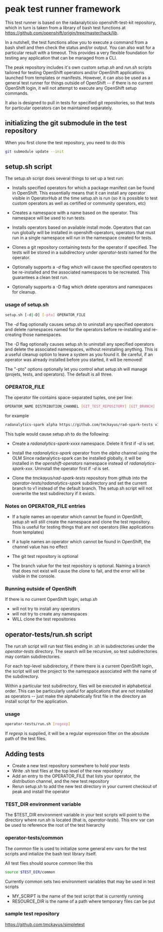 # peak test runner framework

This test runner is based on the radanalyticsio openshift-test-kit
repository, which in turn is taken from a library of bash test functions
at https://github.com/openshift/origin/tree/master/hack/lib.

In a nutshell, the test functions allow you to execute a command
from a bash shell and then check the status and/or output. You
can also wait for a particular result with a timeout. This provides
a very flexible foundation for testing any application that can
be managed from a CLI.

The peak repository includes it's own custom *setup.sh* and *run.sh*
scripts tailored for testing OpenShift operators and/or OpenShift
applications launched from templates or manifests. However, it
can also be used as a general test runner for things outside
of OpenShift -- if there is no current OpenShift login, it will not
attempt to execute any OpenShift setup commands.

It also is designed to pull in tests for specified git repositories,
so that tests for particular operators can be maintained separately.

## initializing the git submodule in the test repository

When you first clone the test repository, you need to do this

```bash
git submodule update --init
```

## setup.sh script

The setup.sh script does several things to set up a test run:

* Installs specified operators for which a package manifest
  can be found in OpenShift. This essentially means that it
  can install any operator visible in OperatorHub at the time
  setup.sh is run (so it is possible to test custom operators
  as well as certified or community operators, etc)
  
* Creates a namespace with a name based on the operator. This
  namespace will be used to run tests.

* Installs operators based on available install mode. Operators
  that can run globally will be installed in openshift-operators,
  operators that must run in a single namespace will run in the
  namespace created for tests.

* Clones a git repository containing tests for the operator if
  specified. The tests will be stored in a subdirectory under
  *operator-tests* named for the operator.

* Optionally supports a *-d* flag which will cause the specified
  operators to be re-installed and the associated namespaces to
  be recreated. This guarantees a clean test run.

* Optionally supports a -D flag which delete operators and namespaces
  for cleanup.

### usage of setup.sh

```bash
setup.sh [-d|-D] [-pto] OPERATOR_FILE
```

The *-d* flag optionally causes setup.sh to uninstall any specified operators
and delete namespaces named for the operators before re-installing
and re-creating those namespaces.

The *-D* flag optionally causes setup.sh to uninstall any specified operators
and delete the associated namespaces, without reinstalling anything.
This is a useful cleanup option to leave a system as you found it. Be careful,
if an operator was already installed before you started, it will be removed!

The "-pto" options optionally let you control what setup.sh will manage
(projets, tests, and operators). The default is all three.

### OPERATOR_FILE

The operator file contains space-separated tuples, one per line:

```bash
OPERATOR_NAME DISTRIBUTION_CHANNEL [GIT_TEST_REPOSITORY] [GIT_BRANCH]
```

for example

```bash
radanalytics-spark alpha https://github.com/tmckayus/rad-spark-tests v1
```

This tuple would cause setup.sh to do the following:

* Create a *radanalytics-spark-xxxx* namespace. Delete it first if *-d* is set.

* Install the *radanalytics-spark* operator from the *alpha* channel using the OLM
  Since radanalytics-spark can be installed globally, it will be installed in the
  *openshift-operators* namespace instead of *radanalytics-spark-xxx*. Uninstall the
  operator first if *-d* is set.

* Clone the *tmckayus/rad-spark-tests* repository from github into the
  *operator-tests/radanalytics-spark* subdirectory and set the current branch
  to v1 instead of the default branch. The setup.sh script will not overwrite the
  test subdirectory if it exists.

### Notes on OPERATOR_FILE entries

* If a tuple names an operator which cannot be found in OpenShift, *setup.sh* will
  still create the namespace and clone the test repository. This is useful for
  testing things that are not operators (like applications from templates)

* If a tuple names an operator which cannot be found in OpenShift, the channel
  value has no effect

* The git test repository is optional

* The branch value for the test repository is optional. Naming a branch that
  does not exist will cause the clone to fail, and the error will be visible
  in the console.

### Running outside of OpenShift

If there is no current OpenShift login, *setup.sh*

* will not try to install any operators
* will not try to create any namespaces
* WILL clone the test repositories

## operator-tests/run.sh script

The *run.sh* script will run test files ending in *.sh* in subdirectories under
the *operator-tests* directory. The search will be recursive, so test subdirectories
may contain subdirectories.

For each top-level subdirectory, if there there is a current OpenShift login, the script
will set the project to the namespace associated with the name of the subdirectory.

Within a particular test subdirectory, files will be executed in alphabetical order.
This can be particularly useful for applications that are not installed as operators --
just make the alphabetically first file in the directory an install script for the application.

### usage

```bash
operator-tests/run.sh [regexp]
```

If *regexp* is supplied, it will be a regular expression filter on the absolute path of
the test files.

## Adding tests

* Create a new test repository somewhere to hold your tests
* Write .sh test files at the top level of the new repository
* Add an entry to the OPERATOR_FILE that lists your operator,
  the distribution channel, and the new test repository
* Rerun setup.sh to add the new test directory in your current
  checkout of peak and install the operator

### TEST_DIR environment variable

The $TEST_DIR environment variable in your test scripts
will point to the directory where *run.sh* is located
(that is, *operator-tests*). This env var can be used
to reference the root of the test hierarchy

### operator-tests/common

The *common* file is used to initialize some general
env vars for the test scripts and intialize the bash
test library itself.

All test files should source *common* like this

```bash
source $TEST_DIR/common
```

Currently common sets two environment variables that
may be used in test scripts

* MY_SCRIPT is the name of the test script that is currently running
* RESOURCE_DIR is the name of a path where temporary files can be put

### sample test repository

https://github.com:tmckayus/simpletest
